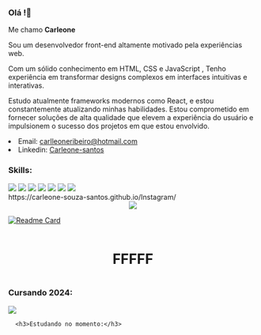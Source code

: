 ### Olá !👋
Me chamo <strong>Carleone</strong><p>Sou um desenvolvedor front-end altamente motivado pela experiências web.</p>
<p>Com um sólido conhecimento em HTML, CSS e JavaScript , Tenho experiência em transformar designs complexos em interfaces intuitivas e interativas.</p>
<p>Estudo atualmente frameworks modernos como React, e estou constantemente atualizando minhas habilidades.
Estou comprometido em fornecer soluções de alta qualidade que elevem a experiência do usuário e impulsionem o
sucesso dos projetos em que estou envolvido.</p>

<li>Email:   <a href="https://outlook.live.com/mail/0/" target="_blank" >carlleoneribeiro@hotmail.com</a>
<li>Linkedin: <a href="https://www.linkedin.com/in/carleone-santos/">Carleone-santos</a>

<div class="box" style="display:flex,">
<h3>Skills:</h3>
  
   <img src="https://img.shields.io/badge/HTML5-E34F26?style=for-the-badge&logo=html5&logoColor=white"/>
   <img src="https://img.shields.io/badge/CSS3-1572B6?style=for-the-badge&logo=css3&logoColor=white"/>
   <img src="https://img.shields.io/badge/JavaScript-323330?style=for-the-badge&logo=javascript&logoColor=F7DF1E"/>
   <img src="https://img.shields.io/badge/GitHub-100000?style=for-the-badge&logo=github&logoColor=white"/>
   <img src="https://img.shields.io/badge/Bootstrap-563D7C?style=for-the-badge&logo=bootstrap&logoColor=white"/>
  <img src="https://img.shields.io/badge/Sass-CC6699?style=for-the-badge&logo=sass&logoColor=white"/>
   <img src="https://img.shields.io/badge/MySQL-00000F?style=for-the-badge&logo=mysql&logoColor=white"/>
</div>
https://carleone-souza-santos.github.io/Instagram/
<div style="display:flex; justify-content:center";>
<img src="https://github-readme-stats.vercel.app/api?username=Carleone-Souza-Santos&theme=blue-green"/>

</div>

[![Readme Card](https://github-readme-stats.vercel.app/api/pin/?username=Carleone-Souza-Santos&repo=)](https://github.com/anuraghazra/github-readme-stats)


<div style="display:flex; justify-content: center";>
  <h1>FFFFF</h1>
</div>  

<div class="box">
    <h3>Cursando 2024:</h3>
           <img src="https://img.shields.io/badge/Node.js-43853D?style=for-the-badge&logo=node.js&logoColor=white"/>
   </div>       
   
      <h3>Estudando no momento:</h3>
      

        

